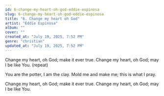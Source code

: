 ```yaml
---
id: 6-change-my-heart-oh-god-eddie-espinosa
slug: 6-change-my-heart-oh-god-eddie-espinosa
title: "6. Change my heart oh God"
artist: "Eddie Espinosa"
album: ""
cover: ""
created_at: "July 19, 2025, 7:52 PM"
genre: "christian"
updated_at: "July 19, 2025, 7:52 PM"
---
```


Change my heart, oh God;
make it ever true.
Change my heart, oh God;
may I be like You.  (repeat)

You are the potter, I am the clay.
Mold me and make me; this is what I pray.

Change my heart, oh God;
make it ever true.
Change my heart, oh God;
may I be like You.